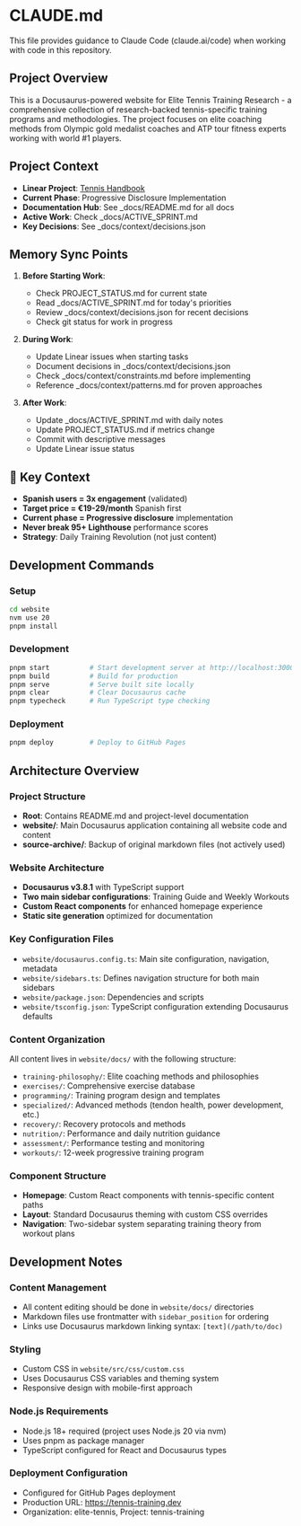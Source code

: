 # CLAUDE.md

This file provides guidance to Claude Code (claude.ai/code) when working with code in this repository.

## Project Overview

This is a Docusaurus-powered website for Elite Tennis Training Research - a comprehensive collection of research-backed tennis-specific training programs and methodologies. The project focuses on elite coaching methods from Olympic gold medalist coaches and ATP tour fitness experts working with world #1 players.

## Project Context

- **Linear Project**: [Tennis Handbook](https://linear.app/max-techera/project/tennis-handbook)
- **Current Phase**: Progressive Disclosure Implementation
- **Documentation Hub**: See _docs/README.md for all docs
- **Active Work**: Check _docs/ACTIVE_SPRINT.md
- **Key Decisions**: See _docs/context/decisions.json

## Memory Sync Points

1. **Before Starting Work**:
   - Check PROJECT_STATUS.md for current state
   - Read _docs/ACTIVE_SPRINT.md for today's priorities
   - Review _docs/context/decisions.json for recent decisions
   - Check git status for work in progress

2. **During Work**:
   - Update Linear issues when starting tasks
   - Document decisions in _docs/context/decisions.json
   - Check _docs/context/constraints.md before implementing
   - Reference _docs/context/patterns.md for proven approaches

3. **After Work**:
   - Update _docs/ACTIVE_SPRINT.md with daily notes
   - Update PROJECT_STATUS.md if metrics change
   - Commit with descriptive messages
   - Update Linear issue status

## 🔑 Key Context

- **Spanish users = 3x engagement** (validated)
- **Target price = €19-29/month** Spanish first
- **Current phase = Progressive disclosure** implementation
- **Never break 95+ Lighthouse** performance scores
- **Strategy**: Daily Training Revolution (not just content)

## Development Commands

### Setup
```bash
cd website
nvm use 20
pnpm install
```

### Development
```bash
pnpm start          # Start development server at http://localhost:3000
pnpm build          # Build for production
pnpm serve          # Serve built site locally
pnpm clear          # Clear Docusaurus cache
pnpm typecheck      # Run TypeScript type checking
```

### Deployment
```bash
pnpm deploy         # Deploy to GitHub Pages
```

## Architecture Overview

### Project Structure
- **Root**: Contains README.md and project-level documentation
- **website/**: Main Docusaurus application containing all website code and content
- **source-archive/**: Backup of original markdown files (not actively used)

### Website Architecture
- **Docusaurus v3.8.1** with TypeScript support
- **Two main sidebar configurations**: Training Guide and Weekly Workouts
- **Custom React components** for enhanced homepage experience
- **Static site generation** optimized for documentation

### Key Configuration Files
- `website/docusaurus.config.ts`: Main site configuration, navigation, metadata
- `website/sidebars.ts`: Defines navigation structure for both main sidebars
- `website/package.json`: Dependencies and scripts
- `website/tsconfig.json`: TypeScript configuration extending Docusaurus defaults

### Content Organization
All content lives in `website/docs/` with the following structure:
- `training-philosophy/`: Elite coaching methods and philosophies
- `exercises/`: Comprehensive exercise database
- `programming/`: Training program design and templates
- `specialized/`: Advanced methods (tendon health, power development, etc.)
- `recovery/`: Recovery protocols and methods
- `nutrition/`: Performance and daily nutrition guidance
- `assessment/`: Performance testing and monitoring
- `workouts/`: 12-week progressive training program

### Component Structure
- **Homepage**: Custom React components with tennis-specific content paths
- **Layout**: Standard Docusaurus theming with custom CSS overrides
- **Navigation**: Two-sidebar system separating training theory from workout plans

## Development Notes

### Content Management
- All content editing should be done in `website/docs/` directories
- Markdown files use frontmatter with `sidebar_position` for ordering
- Links use Docusaurus markdown linking syntax: `[text](/path/to/doc)`

### Styling
- Custom CSS in `website/src/css/custom.css`
- Uses Docusaurus CSS variables and theming system
- Responsive design with mobile-first approach

### Node.js Requirements
- Node.js 18+ required (project uses Node.js 20 via nvm)
- Uses pnpm as package manager
- TypeScript configured for React and Docusaurus types

### Deployment Configuration
- Configured for GitHub Pages deployment
- Production URL: https://tennis-training.dev
- Organization: elite-tennis, Project: tennis-training